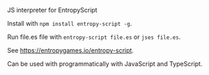 JS interpreter for EntropyScript

Install with `npm install entropy-script -g`.

Run file.es file with `entropy-script file.es` or `jses file.es`.

See https://entropygames.io/entropy-script.

Can be used with programmatically with JavaScript and TypeScript.